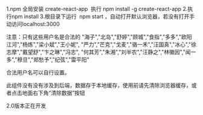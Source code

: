 1.npm 全局安装 create-react-app  执行 npm install -g create-react-app
2.执行npm install
3.根目录下运行  npm start ，自动打开默认浏览器，若没有打开手动访问localhost:3000


注意：只有这些用户名是合法的
"海子","北岛","舒婷","顾城","食指","多多","欧阳江河","杨炼","梁小斌","王小妮",
"严力","芒克","戈麦","骆一禾","汪国真","冰心","徐志摩","戴望舒","卞之琳","冯志",
"何其芳","朱湘","刘半农","汪静之","林徽因","闻一多","穆旦","郑愁予","纪弦","雷平阳"

合法用户名可以自行设置。

此组件没有没有涉及到后端，数据存于本地缓存，使用前请先清除浏览器缓存，或者点击地面右下角“清除数据”按钮

2.0版本正在开发

